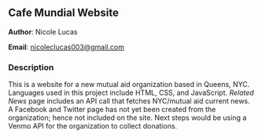 ## Cafe Mundial Website

**Author**: Nicole Lucas 

**Email**: nicoleclucas003@gmail.com

### Description 
This is a website for a new mutual aid organization based in Queens, NYC. Languages used in this project include HTML, CSS, and JavaScript. _Related News_ page includes an API call that fetches NYC/mutual aid current news. A Facebook and Twitter page has not yet been created from the organization; hence not included on the site. Next steps would be using a Venmo API for the organization to collect donations.
